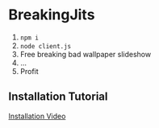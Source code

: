 # BreakingJits

1. `npm i`
2. `node client.js`
3. Free breaking bad wallpaper slideshow
4. ...
5. Profit

## Installation Tutorial

[Installation Video](https://www.youtube.com/watch?v=wIRt-6uaLyM)
